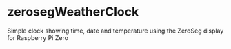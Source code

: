 # zerosegWeatherClock
Simple clock showing time, date and temperature using the ZeroSeg display for Raspberry Pi Zero

